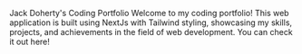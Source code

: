 Jack Doherty's Coding Portfolio
Welcome to my coding portfolio! This web application is built using NextJs with Tailwind styling, showcasing my skills, projects, and achievements in the field of web development. You can check it out here!
